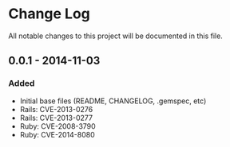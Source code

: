 # Change Log
All notable changes to this project will be documented in this file.

## 0.0.1 - 2014-11-03
### Added
- Initial base files (README, CHANGELOG, .gemspec, etc)
- Rails: CVE-2013-0276
- Rails: CVE-2013-0277
- Ruby: CVE-2008-3790
- Ruby: CVE-2014-8080
